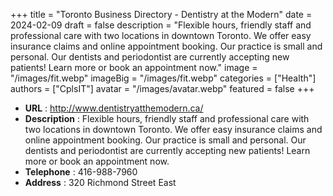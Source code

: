 +++
title = "Toronto Business Directory - Dentistry at the Modern"
date = 2024-02-09
draft = false
description = "Flexible hours, friendly staff and professional care with two locations in downtown Toronto. We offer easy insurance claims and online appointment booking. Our practice is small and personal. Our dentists and periodontist are currently accepting new patients! Learn more or book an appointment now."
image = "/images/fit.webp"
imageBig = "/images/fit.webp"
categories = ["Health"]
authors = ["CplsIT"]
avatar = "/images/avatar.webp"
featured = false
+++


* **URL** :  http://www.dentistryatthemodern.ca/
* **Description** : Flexible hours, friendly staff and professional care with two locations in downtown Toronto. We offer easy insurance claims and online appointment booking. Our practice is small and personal. Our dentists and periodontist are currently accepting new patients! Learn more or book an appointment now.
* **Telephone** : 416-988-7960
* **Address** : 320 Richmond Street East